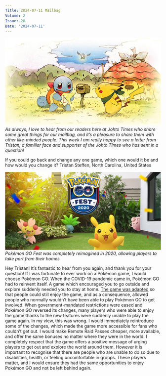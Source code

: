 ```yaml
---
Title: 2024-07-11 Mailbag
Volume: 2
Issue: 28
Date: '2024-07-11'
---
```


[![As always, I love to hear from our readers here at Johto Times who share some great things for our mailbag, and it’s a pleasure to share them with other like-minded people. This week I am really happy to see a letter from Tristan, a familiar face and supporter of the Johto Times who has sent in a question!](/web/images/as-always-i-love-to-hear-from-our-readers-here-at-johto-times-who-share-some-great-things-for-our-ma.jpeg)](/web/images/as-always-i-love-to-hear-from-our-readers-here-at-johto-times-who-share-some-great-things-for-our-ma.jpeg)*As always, I love to hear from our readers here at Johto Times who share some great things for our mailbag, and it’s a pleasure to share them with other like-minded people. This week I am really happy to see a letter from Tristan, a familiar face and supporter of the Johto Times who has sent in a question!*

If you could go back and change any one game, which one would it be and how would you change it?
Tristan Steffen, North Carolina, United States

[![Pokémon GO Fest was completely reimagined in 2020, allowing players to take part from their homes](/web/images/pokemon-go-fest-was-completely-reimagined-in-2020-allowing-players-to-take-part-from-their-homes.jpeg)](/web/images/pokemon-go-fest-was-completely-reimagined-in-2020-allowing-players-to-take-part-from-their-homes.jpeg)*Pokémon GO Fest was completely reimagined in 2020, allowing players to take part from their homes*

Hey Tristan! It’s fantastic to hear from you again, and thank you for your question! If I was fortunate to ever work on a Pokémon game, I would choose Pokémon GO. When the COVID-19 pandemic came in, Pokémon GO had to reinvent itself. A game which encouraged you to go outside and explore suddenly needed you to stay at home. [The game was adapted](https://nianticlabs.com/news/stay-safe) so that people could still enjoy the game, and as a consequence, allowed people who normally wouldn’t have been able to play Pokémon GO to get involved.
When government-mandated restrictions were eased and Pokémon GO reversed its changes, many players who were able to enjoy the game thanks to the new features were suddenly unable to play the game again. In my view, this was wrong. I would immediately reintroduce some of the changes, which made the game more accessible for fans who couldn’t get out. I would make Remote Raid Passes cheaper, more available, and offer the same bonuses no matter where they were in the world. I completely respect that the game offers a positive message of urging players to get out and explore the world around them. However it is important to recognise that there are people who are unable to do so due to disabilities, health, or feeling uncomfortable in groups. These players matter, and I would ensure they had the same opportunities to enjoy Pokémon GO and not be left behind again.